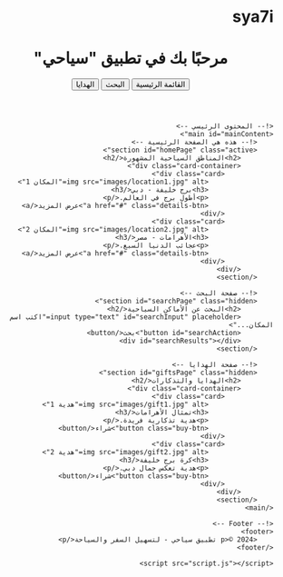 # sya7i
 <!DOCTYPE html>
<html lang="ar" dir="rtl">
<head>
    <meta charset="UTF-8">
    <meta name="viewport" content="width=device-width, initial-scale=1.0">
    <title>سياحي</title>
    <link rel="stylesheet" href="style.css">
</head>
<body>
    <!-- رأس الموقع -->
    <header>
        <h1>مرحبًا بك في تطبيق "سياحي"</h1>
        <nav>
            <button id="homeBtn">القائمة الرئيسية</button>
            <button id="searchBtn">البحث</button>
            <button id="giftsBtn">الهدايا</button>
        </nav>
    </header>

    <!-- المحتوى الرئيسي -->
    <main id="mainContent">
        <!-- هذه هي الصفحة الرئيسية -->
        <section id="homePage" class="active">
            <h2>المناطق السياحية المشهورة</h2>
            <div class="card-container">
                <div class="card">
                    <img src="images/location1.jpg" alt="المكان 1">
                    <h3>برج خليفة - دبي</h3>
                    <p>أطول برج في العالم.</p>
                    <a href="#" class="details-btn">عرض المزيد</a>
                </div>
                <div class="card">
                    <img src="images/location2.jpg" alt="المكان 2">
                    <h3>الأهرامات - مصر</h3>
                    <p>عجائب الدنيا السبع.</p>
                    <a href="#" class="details-btn">عرض المزيد</a>
                </div>
            </div>
        </section>

        <!-- صفحة البحث -->
        <section id="searchPage" class="hidden">
            <h2>البحث عن الأماكن السياحية</h2>
            <input type="text" id="searchInput" placeholder="اكتب اسم المكان...">
            <button id="searchAction">بحث</button>
            <div id="searchResults"></div>
        </section>

        <!-- صفحة الهدايا -->
        <section id="giftsPage" class="hidden">
            <h2>الهدايا والتذكارات</h2>
            <div class="card-container">
                <div class="card">
                    <img src="images/gift1.jpg" alt="هدية 1">
                    <h3>تمثال الأهرامات</h3>
                    <p>هدية تذكارية فريدة.</p>
                    <button class="buy-btn">شراء</button>
                </div>
                <div class="card">
                    <img src="images/gift2.jpg" alt="هدية 2">
                    <h3>كرة برج خليفة</h3>
                    <p>هدية تعكس جمال دبي.</p>
                    <button class="buy-btn">شراء</button>
                </div>
            </div>
        </section>
    </main>

    <!-- Footer -->
    <footer>
        <p>© 2024 تطبيق سياحي - لتسهيل السفر والسياحة</p>
    </footer>

    <script src="script.js"></script>
</body>
</html>
